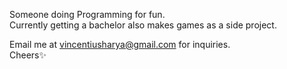 Someone doing Programming for fun.<br>
Currently getting a bachelor also makes games as a side project.

Email me at vincentiusharya@gmail.com for inquiries.<br>
Cheers✨
<!---
VincentiusHarya/VincentiusHarya is a ✨ special ✨ repository because its `README.md` (this file) appears on your GitHub profile.
You can click the Preview link to take a look at your changes.
--->
